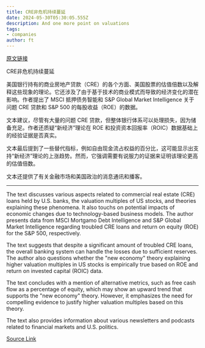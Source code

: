 ```yaml
---
title: CRE非危机持续蔓延
date: 2024-05-30T05:30:05.555Z
description: And one more point on valuations
tags: 
- companies
author: ft
---
```


[原文链接](https://ft.com/content/e0bf00fd-6ee9-4ed1-a456-7c7445bbee45)

CRE非危机持续蔓延

美国银行持有的商业房地产贷款（CRE）的各个方面、美国股票的估值倍数以及解释这些现象的理论。它还涉及了由于基于技术的商业模式而导致的经济变化的潜在影响。作者提出了 MSCI 抵押债务智能和 S&P Global Market Intelligence 关于问题 CRE 贷款和 S&P 500 的每股收益（ROE）的数据。

文本建议，尽管有大量的问题 CRE 贷款，但整体银行体系可以处理损失，因为储备充足。作者还质疑“新经济”理论在 ROE 和投资资本回报率（ROIC）数据基础上的经验证据是否真实。

文本最后提到了一些替代指标，例如自由现金流占权益的百分比，这可能显示出支持“新经济”理论的上涨趋势。然而，它强调需要有说服力的证据来证明该理论更高的估值倍数。

文本还提供了有关金融市场和美国政治的消息通讯和播客。

---

The text discusses various aspects related to commercial real estate (CRE) loans held by U.S. banks, the valuation multiples of US stocks, and theories explaining these phenomena. It also touchs on potential impacts of economic changes due to technology-based business models. The author presents data from MSCI Mortgamo Debt Intelligence and S&P Global Market Intelligence regarding troubled CRE loans and return on equity (ROE) for the S&P 500, respectively.

The text suggests that despite a significant amount of troubled CRE loans, the overall banking system can handle the losses due to sufficient reserves. The author also questions whether the "new economy" theory explaining higher valuation multiples in US stocks is empirically true based on ROE and return on invested capital (ROIC) data.

The text concludes with a mention of alternative metrics, such as free cash flow as a percentage of equity, which may show an upward trend that supports the "new economy" theory. However, it emphasizes the need for compelling evidence to justify higher valuation multiples based on this theory.

The text also provides information about various newsletters and podcasts related to financial markets and U.S. politics.

[Source Link](https://ft.com/content/e0bf00fd-6ee9-4ed1-a456-7c7445bbee45)

